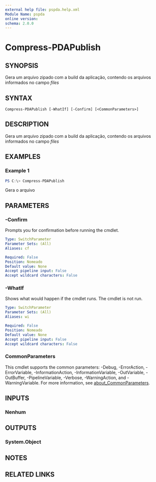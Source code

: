 ```yaml
---
external help file: pspda.help.xml
Module Name: pspda
online version:
schema: 2.0.0
---
```


# Compress-PDAPublish

## SYNOPSIS

Gera um arquivo zipado com a build da aplicação, contendo os arquivos informados no campo *files*

## SYNTAX

```
Compress-PDAPublish [-WhatIf] [-Confirm] [<CommonParameters>]
```

## DESCRIPTION

Gera um arquivo zipado com a build da aplicação, contendo os arquivos informados no campo *files*

## EXAMPLES

### Example 1

```powershell
PS C:\> Compress-PDAPublish
```

Gera o arquivo 

## PARAMETERS

### -Confirm

Prompts you for confirmation before running the cmdlet.

```yaml
Type: SwitchParameter
Parameter Sets: (All)
Aliases: cf

Required: False
Position: Nomeado
Default value: None
Accept pipeline input: False
Accept wildcard characters: False
```

### -WhatIf

Shows what would happen if the cmdlet runs.
The cmdlet is not run.

```yaml
Type: SwitchParameter
Parameter Sets: (All)
Aliases: wi

Required: False
Position: Nomeado
Default value: None
Accept pipeline input: False
Accept wildcard characters: False
```

### CommonParameters

This cmdlet supports the common parameters: -Debug, -ErrorAction, -ErrorVariable, -InformationAction, -InformationVariable, -OutVariable, -OutBuffer, -PipelineVariable, -Verbose, -WarningAction, and -WarningVariable. For more information, see [about_CommonParameters](http://go.microsoft.com/fwlink/?LinkID=113216).

## INPUTS

### Nenhum

## OUTPUTS

### System.Object

## NOTES

## RELATED LINKS

